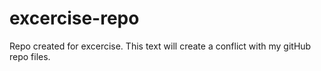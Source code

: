 # excercise-repo
Repo created for excercise.
This text will create a conflict with my gitHub repo files.
